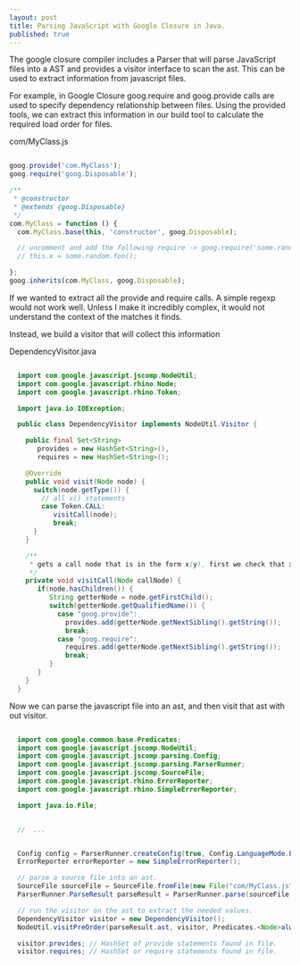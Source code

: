 ```yaml
---
layout: post
title: Parsing JavaScript with Google Closure in Java.
published: true
---
```


The google closure compiler includes a Parser that will parse JavaScript files into a AST and provides a visitor interface to scan the ast. This can be used to extract information from javascript files.

For example, in Google Closure goog.require and goog.provide calls are used to specify dependency relationship between files. Using the provided tools, we can extract this information in our build tool to calculate the required load order for files.


com/MyClass.js

```javascript

goog.provide('com.MyClass');
goog.require('goog.Disposable');

/**
 * @constructor
 * @extends {goog.Disposable}
 */
com.MyClass = function () {
  com.MyClass.base(this, 'constructor', goog.Disposable);

  // uncomment and add the following require -> goog.require('some.random.foo');
  // this.x = some.random.foo();

};
goog.inherits(com.MyClass, goog.Disposable);

```

If we wanted to extract all the provide and require calls. A simple regexp would not work well. Unless I make it incredibly complex, it would not understand the context of the matches it finds.

Instead, we build a visitor that will collect this information


DependencyVisitor.java

```java

  import com.google.javascript.jscomp.NodeUtil;
  import com.google.javascript.rhino.Node;
  import com.google.javascript.rhino.Token;

  import java.io.IOException;

  public class DependencyVisitor implements NodeUtil.Visitor {

    public final Set<String>
       provides = new HashSet<String>(),
       requires = new HashSet<String>();

    @Override
    public void visit(Node node) {
      switch(node.getType()) {
        // all x() statements
        case Token.CALL:
           visitCall(node);
           break;
      }
    }

    /**
     * gets a call node that is in the form x(y), first we check that x is "goog.require" or "goog.provide" and if that is the case, we capture the first argument to them.
     */
    private void visitCall(Node callNode) {
       if(node.hasChildren()) {
          String getterNode = node.getFirstChild();
          switch(getterNode.getQualifiedName()) {
            case "goog.provide":
              provides.add(getterNode.getNextSibling().getString());
              break;
            case "goog.require":
              requires.add(getterNode.getNextSibling().getString());
              break;
          }
       }
    }
  }

```


Now we can parse the javascript file into an ast, and then visit that ast with out visitor.

```java

  import com.google.common.base.Predicates;
  import com.google.javascript.jscomp.NodeUtil;
  import com.google.javascript.jscomp.parsing.Config;
  import com.google.javascript.jscomp.parsing.ParserRunner;
  import com.google.javascript.jscomp.SourceFile;
  import com.google.javascript.rhino.ErrorReporter;
  import com.google.javascript.rhino.SimpleErrorReporter;

  import java.io.File;


  //  ...


  Config config = ParserRunner.createConfig(true, Config.LanguageMode.ECMASCRIPT6_STRICT, true, null);
  ErrorReporter errorReporter = new SimpleErrorReporter();

  // parse a source file into an ast.
  SourceFile sourceFile = SourceFile.fromFile(new File("com/MyClass.js"));
  ParserRunner.ParseResult parseResult = ParserRunner.parse(sourceFile, sourceFile.getCode(), config, errorReporter);

  // run the visitor on the ast to extract the needed values.
  DependencyVisitor visitor = new DependencyVisitor();
  NodeUtil.visitPreOrder(parseResult.ast, visitor, Predicates.<Node>alwaysTrue());

  visitor.provides; // HashSet of provide statements found in file.
  visitor.requires; // HashSet or require statements found in file.

```





